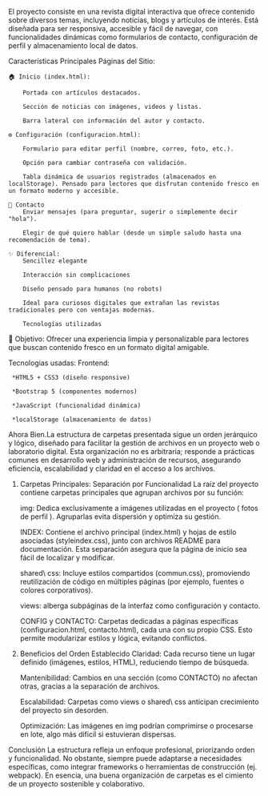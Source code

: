 
El proyecto consiste en una revista digital interactiva que ofrece contenido sobre diversos temas, incluyendo noticias, blogs y artículos de interés. Está diseñada para ser responsiva, accesible y fácil de navegar, con funcionalidades dinámicas como formularios de contacto, configuración de perfil y almacenamiento local de datos.

Características Principales
 Páginas del Sitio:

    🏠 Inicio (index.html):

        Portada con artículos destacados.

        Sección de noticias con imágenes, videos y listas.

        Barra lateral con información del autor y contacto.

    ⚙️ Configuración (configuracion.html):

        Formulario para editar perfil (nombre, correo, foto, etc.).

        Opción para cambiar contraseña con validación.

        Tabla dinámica de usuarios registrados (almacenados en localStorage). Pensado para lectores que disfrutan contenido fresco en un formato moderno y accesible.

    📩 Contacto
        Enviar mensajes (para preguntar, sugerir o simplemente decir "hola").

        Elegir de qué quiero hablar (desde un simple saludo hasta una recomendación de tema).

    ✨ Diferencial:
        Sencillez elegante

        Interacción sin complicaciones

        Diseño pensado para humanos (no robots)

        Ideal para curiosos digitales que extrañan las revistas tradicionales pero con ventajas modernas. 

        Tecnologías utilizadas

🎯 Objetivo:
Ofrecer una experiencia limpia y personalizable para lectores que buscan contenido fresco en un formato digital amigable.

Tecnologias usadas:
Frontend:
        
     *HTML5 + CSS3 (diseño responsive)
 
     *Bootstrap 5 (componentes modernos)
 
     *JavaScript (funcionalidad dinámica)
 
     *localStorage (almacenamiento de datos)

Ahora Bien.La estructura de carpetas presentada sigue un orden jerárquico y lógico, diseñado para facilitar la gestión de archivos en un proyecto web o laboratorio digital. Esta organización no es arbitraria; responde a prácticas comunes en desarrollo web y administración de recursos, asegurando eficiencia, escalabilidad y claridad en el acceso a los archivos. 

1. Carpetas Principales: Separación por Funcionalidad
La raíz del proyecto contiene carpetas principales que agrupan archivos por su función:


    img: Dedica exclusivamente a imágenes utilizadas en el proyecto ( fotos de perfil ). Agruparlas evita dispersión y optimiza su gestión.

   
    INDEX: Contiene el archivo principal (index.html) y hojas de estilo asociadas (styleindex.css), junto con archivos README para documentación. Esta separación asegura que la página de inicio sea fácil de localizar y modificar.

    shared\ css: Incluye estilos compartidos (commun.css), promoviendo reutilización de código en múltiples páginas (por ejemplo, fuentes o colores corporativos).

    views: alberga subpáginas  de la interfaz como configuración y contacto.

    CONFIG y CONTACTO: Carpetas dedicadas a páginas específicas (configuracion.html, contacto.html), cada una con su propio CSS. Esto permite modularizar estilos y lógica, evitando conflictos.

2. Beneficios del Orden Establecido
Claridad: Cada recurso tiene un lugar definido (imágenes, estilos, HTML), reduciendo tiempo de búsqueda.

    Mantenibilidad: Cambios en una sección (como CONTACTO) no afectan otras, gracias a la separación de archivos.

    Escalabilidad: Carpetas como views o shared\ css anticipan crecimiento del proyecto sin desorden.

    Optimización: Las imágenes en img podrían comprimirse o procesarse en lote, algo más difícil si estuvieran dispersas.

Conclusión
La estructura refleja un enfoque profesional, priorizando orden y funcionalidad. No obstante, siempre puede adaptarse a necesidades específicas, como integrar frameworks o herramientas de construcción (ej. webpack). En esencia, una buena organización de carpetas es el cimiento de un proyecto sostenible y colaborativo.
